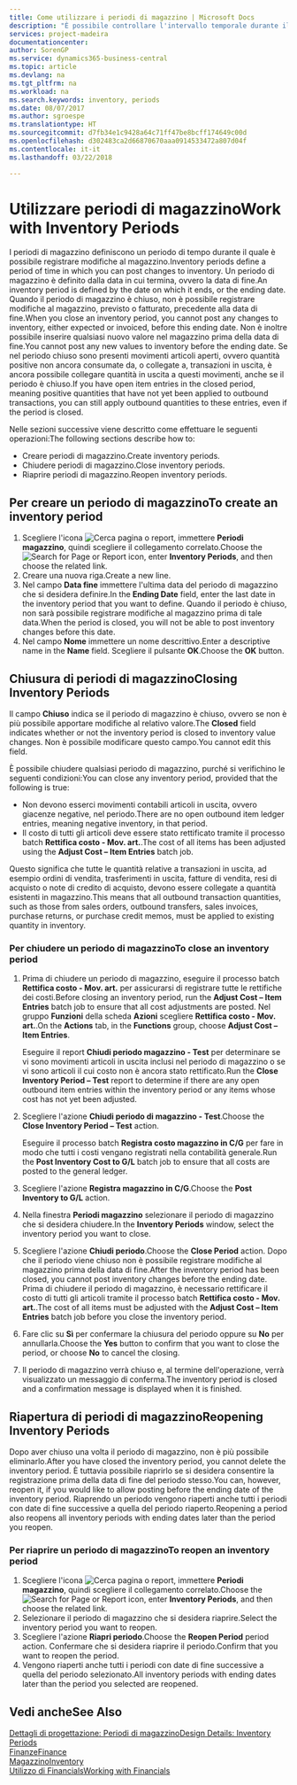 ```yaml
---
title: Come utilizzare i periodi di magazzino | Microsoft Docs
description: "È possibile controllare l'intervallo temporale durante il quale si possono registrare modifiche al magazzino defininendo periodi di magazzino."
services: project-madeira
documentationcenter: 
author: SorenGP
ms.service: dynamics365-business-central
ms.topic: article
ms.devlang: na
ms.tgt_pltfrm: na
ms.workload: na
ms.search.keywords: inventory, periods
ms.date: 08/07/2017
ms.author: sgroespe
ms.translationtype: HT
ms.sourcegitcommit: d7fb34e1c9428a64c71ff47be8bcff174649c00d
ms.openlocfilehash: d302483ca2d66870670aaa0914533472a807d04f
ms.contentlocale: it-it
ms.lasthandoff: 03/22/2018

---
```

# <a name="work-with-inventory-periods"></a><span data-ttu-id="72797-103">Utilizzare periodi di magazzino</span><span class="sxs-lookup"><span data-stu-id="72797-103">Work with Inventory Periods</span></span>
<span data-ttu-id="72797-104">I periodi di magazzino definiscono un periodo di tempo durante il quale è possibile registrare modifiche al magazzino.</span><span class="sxs-lookup"><span data-stu-id="72797-104">Inventory periods define a period of time in which you can post changes to inventory.</span></span> <span data-ttu-id="72797-105">Un periodo di magazzino è definito dalla data in cui termina, ovvero la data di fine.</span><span class="sxs-lookup"><span data-stu-id="72797-105">An inventory period is defined by the date on which it ends, or the ending date.</span></span> <span data-ttu-id="72797-106">Quando il periodo di magazzino è chiuso, non è possibile registrare modifiche al magazzino, previsto o fatturato, precedente alla data di fine.</span><span class="sxs-lookup"><span data-stu-id="72797-106">When you close an inventory period, you cannot post any changes to inventory, either expected or invoiced, before this ending date.</span></span> <span data-ttu-id="72797-107">Non è inoltre possibile inserire qualsiasi nuovo valore nel magazzino prima della data di fine.</span><span class="sxs-lookup"><span data-stu-id="72797-107">You cannot post any new values to inventory before the ending date.</span></span> <span data-ttu-id="72797-108">Se nel periodo chiuso sono presenti movimenti articoli aperti, ovvero quantità positive non ancora consumate da, o collegate a, transazioni in uscita, è ancora possibile collegare quantità in uscita a questi movimenti, anche se il periodo è chiuso.</span><span class="sxs-lookup"><span data-stu-id="72797-108">If you have open item entries in the closed period, meaning positive quantities that have not yet been applied to outbound transactions, you can still apply outbound quantities to these entries, even if the period is closed.</span></span>  

<span data-ttu-id="72797-109">Nelle sezioni successive viene descritto come effettuare le seguenti operazioni:</span><span class="sxs-lookup"><span data-stu-id="72797-109">The following sections describe how to:</span></span>  

* <span data-ttu-id="72797-110">Creare periodi di magazzino.</span><span class="sxs-lookup"><span data-stu-id="72797-110">Create inventory periods.</span></span>  
* <span data-ttu-id="72797-111">Chiudere periodi di magazzino.</span><span class="sxs-lookup"><span data-stu-id="72797-111">Close inventory periods.</span></span>  
* <span data-ttu-id="72797-112">Riaprire periodi di magazzino.</span><span class="sxs-lookup"><span data-stu-id="72797-112">Reopen inventory periods.</span></span>  

## <a name="to-create-an-inventory-period"></a><span data-ttu-id="72797-113">Per creare un periodo di magazzino</span><span class="sxs-lookup"><span data-stu-id="72797-113">To create an inventory period</span></span>  
1. <span data-ttu-id="72797-114">Scegliere l'icona ![Cerca pagina o report](media/ui-search/search_small.png "icona Cerca pagina o report"), immettere **Periodi magazzino**, quindi scegliere il collegamento correlato.</span><span class="sxs-lookup"><span data-stu-id="72797-114">Choose the ![Search for Page or Report](media/ui-search/search_small.png "Search for Page or Report icon") icon, enter **Inventory Periods**, and then choose the related link.</span></span>  
2. <span data-ttu-id="72797-115">Creare una nuova riga.</span><span class="sxs-lookup"><span data-stu-id="72797-115">Create a new line.</span></span>  
3. <span data-ttu-id="72797-116">Nel campo **Data fine** immettere l'ultima data del periodo di magazzino che si desidera definire.</span><span class="sxs-lookup"><span data-stu-id="72797-116">In the **Ending Date** field, enter the last date in the inventory period that you want to define.</span></span> <span data-ttu-id="72797-117">Quando il periodo è chiuso, non sarà possibile registrare modifiche al magazzino prima di tale data.</span><span class="sxs-lookup"><span data-stu-id="72797-117">When the period is closed, you will not be able to post inventory changes before this date.</span></span>  
4. <span data-ttu-id="72797-118">Nel campo **Nome** immettere un nome descrittivo.</span><span class="sxs-lookup"><span data-stu-id="72797-118">Enter a descriptive name in the **Name** field.</span></span> <span data-ttu-id="72797-119">Scegliere il pulsante **OK**.</span><span class="sxs-lookup"><span data-stu-id="72797-119">Choose the **OK** button.</span></span>  

## <a name="closing-inventory-periods"></a><span data-ttu-id="72797-120">Chiusura di periodi di magazzino</span><span class="sxs-lookup"><span data-stu-id="72797-120">Closing Inventory Periods</span></span>  
<span data-ttu-id="72797-121">Il campo **Chiuso** indica se il periodo di magazzino è chiuso, ovvero se non è più possibile apportare modifiche al relativo valore.</span><span class="sxs-lookup"><span data-stu-id="72797-121">The **Closed** field indicates whether or not the inventory period is closed to inventory value changes.</span></span> <span data-ttu-id="72797-122">Non è possibile modificare questo campo.</span><span class="sxs-lookup"><span data-stu-id="72797-122">You cannot edit this field.</span></span>  

<span data-ttu-id="72797-123">È possibile chiudere qualsiasi periodo di magazzino, purché si verifichino le seguenti condizioni:</span><span class="sxs-lookup"><span data-stu-id="72797-123">You can close any inventory period, provided that the following is true:</span></span>  

* <span data-ttu-id="72797-124">Non devono esserci movimenti contabili articoli in uscita, ovvero giacenze negative, nel periodo.</span><span class="sxs-lookup"><span data-stu-id="72797-124">There are no open outbound item ledger entries, meaning negative inventory, in that period.</span></span>  
* <span data-ttu-id="72797-125">Il costo di tutti gli articoli deve essere stato rettificato tramite il processo batch **Rettifica costo - Mov. art.**.</span><span class="sxs-lookup"><span data-stu-id="72797-125">The cost of all items has been adjusted using the **Adjust Cost – Item Entries** batch job.</span></span>  

<span data-ttu-id="72797-126">Questo significa che tutte le quantità relative a transazioni in uscita, ad esempio ordini di vendita, trasferimenti in uscita, fatture di vendita, resi di acquisto o note di credito di acquisto, devono essere collegate a quantità esistenti in magazzino.</span><span class="sxs-lookup"><span data-stu-id="72797-126">This means that all outbound transaction quantities, such as those from sales orders, outbound transfers, sales invoices, purchase returns, or purchase credit memos, must be applied to existing quantity in inventory.</span></span>  

### <a name="to-close-an-inventory-period"></a><span data-ttu-id="72797-127">Per chiudere un periodo di magazzino</span><span class="sxs-lookup"><span data-stu-id="72797-127">To close an inventory period</span></span>  
1. <span data-ttu-id="72797-128">Prima di chiudere un periodo di magazzino, eseguire il processo batch **Rettifica costo - Mov. art.** per assicurarsi di registrare tutte le rettifiche dei costi.</span><span class="sxs-lookup"><span data-stu-id="72797-128">Before closing an inventory period, run the **Adjust Cost – Item Entries** batch job to ensure that all cost adjustments are posted.</span></span> <span data-ttu-id="72797-129">Nel gruppo **Funzioni** della scheda **Azioni** scegliere **Rettifica costo - Mov. art.**.</span><span class="sxs-lookup"><span data-stu-id="72797-129">On the **Actions** tab, in the **Functions** group, choose **Adjust Cost – Item Entries**.</span></span>  

     <span data-ttu-id="72797-130">Eseguire il report **Chiudi periodo magazzino - Test** per determinare se vi sono movimenti articoli in uscita inclusi nel periodo di magazzino o se vi sono articoli il cui costo non è ancora stato rettificato.</span><span class="sxs-lookup"><span data-stu-id="72797-130">Run the **Close Inventory Period – Test** report to determine if there are any open outbound item entries within the inventory period or any items whose cost has not yet been adjusted.</span></span>  
2. <span data-ttu-id="72797-131">Scegliere l'azione **Chiudi periodo di magazzino - Test**.</span><span class="sxs-lookup"><span data-stu-id="72797-131">Choose the **Close Inventory Period – Test** action.</span></span>  

     <span data-ttu-id="72797-132">Eseguire il processo batch **Registra costo magazzino in C/G** per fare in modo che tutti i costi vengano registrati nella contabilità generale.</span><span class="sxs-lookup"><span data-stu-id="72797-132">Run the **Post Inventory Cost to G/L** batch job to ensure that all costs are posted to the general ledger.</span></span>  
3. <span data-ttu-id="72797-133">Scegliere l'azione **Registra magazzino in C/G**.</span><span class="sxs-lookup"><span data-stu-id="72797-133">Choose the **Post Inventory to G/L** action.</span></span>  
4. <span data-ttu-id="72797-134">Nella finestra **Periodi magazzino** selezionare il periodo di magazzino che si desidera chiudere.</span><span class="sxs-lookup"><span data-stu-id="72797-134">In the **Inventory Periods** window, select the inventory period you want to close.</span></span>  
5. <span data-ttu-id="72797-135">Scegliere l'azione **Chiudi periodo**.</span><span class="sxs-lookup"><span data-stu-id="72797-135">Choose the **Close Period** action.</span></span> <span data-ttu-id="72797-136">Dopo che il periodo viene chiuso non è possibile registrare modifiche al magazzino prima della data di fine.</span><span class="sxs-lookup"><span data-stu-id="72797-136">After the inventory period has been closed, you cannot post inventory changes before the ending date.</span></span> <span data-ttu-id="72797-137">Prima di chiudere il periodo di magazzino, è necessario rettificare il costo di tutti gli articoli tramite il processo batch **Rettifica costo - Mov. art.**.</span><span class="sxs-lookup"><span data-stu-id="72797-137">The cost of all items must be adjusted with the **Adjust Cost – Item Entries** batch job before you close the inventory period.</span></span>  
6. <span data-ttu-id="72797-138">Fare clic su **Sì** per confermare la chiusura del periodo oppure su **No** per annullarla.</span><span class="sxs-lookup"><span data-stu-id="72797-138">Choose the **Yes** button to confirm that you want to close the period, or choose **No** to cancel the closing.</span></span>  
7. <span data-ttu-id="72797-139">Il periodo di magazzino verrà chiuso e, al termine dell'operazione, verrà visualizzato un messaggio di conferma.</span><span class="sxs-lookup"><span data-stu-id="72797-139">The inventory period is closed and a confirmation message is displayed when it is finished.</span></span>  

## <a name="reopening-inventory-periods"></a><span data-ttu-id="72797-140">Riapertura di periodi di magazzino</span><span class="sxs-lookup"><span data-stu-id="72797-140">Reopening Inventory Periods</span></span>  
<span data-ttu-id="72797-141">Dopo aver chiuso una volta il periodo di magazzino, non è più possibile eliminarlo.</span><span class="sxs-lookup"><span data-stu-id="72797-141">After you have closed the inventory period, you cannot delete the inventory period.</span></span> <span data-ttu-id="72797-142">È tuttavia possibile riaprirlo se si desidera consentire la registrazione prima della data di fine del periodo stesso.</span><span class="sxs-lookup"><span data-stu-id="72797-142">You can, however, reopen it, if you would like to allow posting before the ending date of the inventory period.</span></span> <span data-ttu-id="72797-143">Riaprendo un periodo vengono riaperti anche tutti i periodi con date di fine successive a quella del periodo riaperto.</span><span class="sxs-lookup"><span data-stu-id="72797-143">Reopening a period also reopens all inventory periods with ending dates later than the period you reopen.</span></span>  

### <a name="to-reopen-an-inventory-period"></a><span data-ttu-id="72797-144">Per riaprire un periodo di magazzino</span><span class="sxs-lookup"><span data-stu-id="72797-144">To reopen an inventory period</span></span>  
1. <span data-ttu-id="72797-145">Scegliere l'icona ![Cerca pagina o report](media/ui-search/search_small.png "icona Cerca pagina o report"), immettere **Periodi magazzino**, quindi scegliere il collegamento correlato.</span><span class="sxs-lookup"><span data-stu-id="72797-145">Choose the ![Search for Page or Report](media/ui-search/search_small.png "Search for Page or Report icon") icon, enter **Inventory Periods**, and then choose the related link.</span></span>  
2. <span data-ttu-id="72797-146">Selezionare il periodo di magazzino che si desidera riaprire.</span><span class="sxs-lookup"><span data-stu-id="72797-146">Select the inventory period you want to reopen.</span></span>  
3. <span data-ttu-id="72797-147">Scegliere l'azione **Riapri periodo**.</span><span class="sxs-lookup"><span data-stu-id="72797-147">Choose the **Reopen Period** period action.</span></span> <span data-ttu-id="72797-148">Confermare che si desidera riaprire il periodo.</span><span class="sxs-lookup"><span data-stu-id="72797-148">Confirm that you want to reopen the period.</span></span>  
4. <span data-ttu-id="72797-149">Vengono riaperti anche tutti i periodi con date di fine successive a quella del periodo selezionato.</span><span class="sxs-lookup"><span data-stu-id="72797-149">All inventory periods with ending dates later than the period you selected are reopened.</span></span>  

## <a name="see-also"></a><span data-ttu-id="72797-150">Vedi anche</span><span class="sxs-lookup"><span data-stu-id="72797-150">See Also</span></span>  
[<span data-ttu-id="72797-151">Dettagli di progettazione: Periodi di magazzino</span><span class="sxs-lookup"><span data-stu-id="72797-151">Design Details: Inventory Periods</span></span>](design-details-inventory-periods.md)  
[<span data-ttu-id="72797-152">Finanze</span><span class="sxs-lookup"><span data-stu-id="72797-152">Finance</span></span>](finance.md)  
[<span data-ttu-id="72797-153">Magazzino</span><span class="sxs-lookup"><span data-stu-id="72797-153">Inventory</span></span>](inventory-manage-inventory.md)  
[<span data-ttu-id="72797-154">Utilizzo di Financials</span><span class="sxs-lookup"><span data-stu-id="72797-154">Working with Financials</span></span>](ui-work-product.md)

